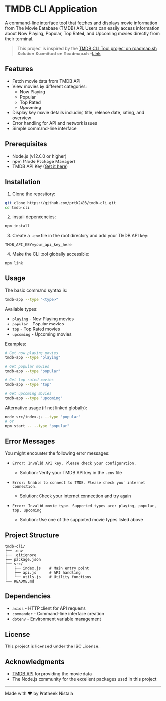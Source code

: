 # TMDB CLI Application

A command-line interface tool that fetches and displays movie information from The Movie Database (TMDB) API. Users can easily access information about Now Playing, Popular, Top Rated, and Upcoming movies directly from their terminal.
> This project is inspired by the [TMDB CLI Tool project on roadmap.sh](https://roadmap.sh/projects/tmdb-cli)
> Solution Submitted on Roadmap.sh -[Link](https://roadmap.sh/projects/tmdb-cli/solutions?u=679901ea1ee9a7b2d0a67a9a)
## Features

- Fetch movie data from TMDB API
- View movies by different categories:
  - Now Playing
  - Popular
  - Top Rated
  - Upcoming
- Display key movie details including title, release date, rating, and overview
- Error handling for API and network issues
- Simple command-line interface

## Prerequisites

- Node.js (v12.0.0 or higher)
- npm (Node Package Manager)
- TMDB API Key ([Get it here](https://www.themoviedb.org/settings/api))

## Installation

1. Clone the repository:
```bash
git clone https://github.com/prtk2403/tmdb-cli.git
cd tmdb-cli
```

2. Install dependencies:
```bash
npm install
```

3. Create a `.env` file in the root directory and add your TMDB API key:
```env
TMDB_API_KEY=your_api_key_here
```

4. Make the CLI tool globally accessible:
```bash
npm link
```

## Usage

The basic command syntax is:
```bash
tmdb-app --type "<type>"
```

Available types:
- `playing` - Now Playing movies
- `popular` - Popular movies
- `top` - Top Rated movies
- `upcoming` - Upcoming movies

Examples:
```bash
# Get now playing movies
tmdb-app --type "playing"

# Get popular movies
tmdb-app --type "popular"

# Get top rated movies
tmdb-app --type "top"

# Get upcoming movies
tmdb-app --type "upcoming"
```

Alternative usage (if not linked globally):
```bash
node src/index.js --type "popular"
# or
npm start -- --type "popular"
```

## Error Messages

You might encounter the following error messages:

- `Error: Invalid API key. Please check your configuration.`
  - Solution: Verify your TMDB API key in the `.env` file

- `Error: Unable to connect to TMDB. Please check your internet connection.`
  - Solution: Check your internet connection and try again

- `Error: Invalid movie type. Supported types are: playing, popular, top, upcoming`
  - Solution: Use one of the supported movie types listed above

## Project Structure

```
tmdb-cli/
├── .env
├── .gitignore
├── package.json
├── src/
│   ├── index.js    # Main entry point
│   ├── api.js      # API handling
│   └── utils.js    # Utility functions
└── README.md
```

## Dependencies

- `axios` - HTTP client for API requests
- `commander` - Command-line interface creation
- `dotenv` - Environment variable management

## License

This project is licensed under the ISC License.

## Acknowledgments

- [TMDB API](https://developer.themoviedb.org/docs) for providing the movie data
- The Node.js community for the excellent packages used in this project


---

Made with ❤️ by Pratheek Nistala

